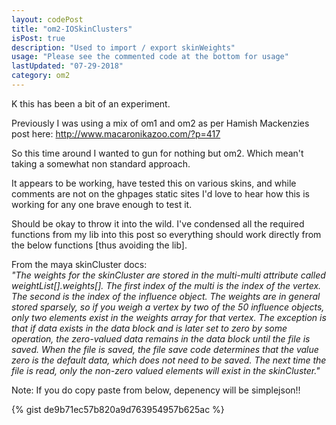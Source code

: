 ```yaml
---
layout: codePost
title: "om2-IOSkinClusters"
isPost: true
description: "Used to import / export skinWeights"
usage: "Please see the commented code at the bottom for usage"
lastUpdated: "07-29-2018"
category: om2
---
```


K this has been a bit of an experiment.

Previously I was using a mix of om1 and om2 as per Hamish Mackenzies
post here: http://www.macaronikazoo.com/?p=417

So this time around I wanted to gun for nothing but om2. Which mean't
taking a somewhat non standard approach.

It appears to be working, have tested this on various skins, and while
comments are not on the ghpages static sites I'd love to hear how this
is working for any one brave enough to test it.

Should be okay to throw it into the wild. I've condensed all the
required functions from my lib into this post so everything should work
directly from the below functions [thus avoiding the lib].

From the maya skinCluster docs:<br>
<i>"The weights for the skinCluster are stored in the multi-multi attribute
called weightList[].weights[]. The first index of the multi is the index
of the vertex. The second is the index of the influence object. The
weights are in general stored sparsely, so if you weigh a vertex by two
of the 50 influence objects, only two elements exist in the weights array
for that vertex. The exception is that if data exists in the data block
and is later set to zero by some operation, the zero-valued data remains
in the data block until the file is saved. When the file is saved, the file
save code determines that the value zero is the default data, which does
not need to be saved. The next time the file is read, only the non-zero
valued elements will exist in the skinCluster."</i>

Note: If you do copy paste from below, depenency will be simplejson!!

{% gist de9b71ec57b820a9d763954957b625ac %}
